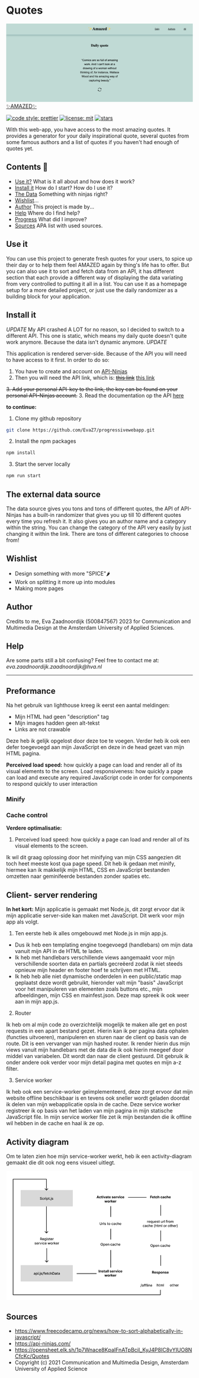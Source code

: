 # Quotes

![Frontpage](https://github.com/EvaZ7/Quotes/blob/4b05094b8fa3c4556e8e3799aaa9f918216d75d5/readmeimg/amazed.png)
[✨AMAZED✨](https://amazed.cyclic.app/)

[![code style: prettier](https://img.shields.io/badge/code_style-prettier-ff69b4.svg?style=flat-square)](https://github.com/prettier/prettier)
[![license: mit](https://img.shields.io/badge/license-MIT-green?style=flat-square)](https://github.com/EvaZ7/Blok-tech/blob/main/LICENSE)
[![stars](https://img.shields.io/badge/stars-0-9cf?style=flat-square)](https://github.com/EvaZ7/Blok-tech/stargazers)

With this web-app, you have access to the most amazing quotes. It provides a generator for your daily inspirational quote, several quotes from some famous authors and a list of quotes if you haven't had enough of quotes yet.

## Contents 📑

- [Use it?](https://github.com/EvaZ7/progressivewebapp#use-it) What is it all about and how does it work?
- [Install it](https://github.com/EvaZ7/progressivewebapp#install-it) How do I start? How do I use it?
- [The Data](https://github.com/EvaZ7/progressivewebapp#the-external-data-source) Something with ninjas right?
- [Wishlist](https://github.com/EvaZ7/progressivewebapp#wishlist)...
- [Author](https://github.com/EvaZ7/progressivewebapp#author) This project is made by...
- [Help](https://github.com/EvaZ7/progressivewebapp#help) Where do I find help?
- [Progress](https://github.com/EvaZ7/progressivewebapp#progress) What did I improve?
- [Sources](https://github.com/EvaZ7/progressivewebapp#sources) APA list with used sources.

## Use it

You can use this project to generate fresh quotes for your users, to spice up their day or to help them feel AMAZED again by thing's life has to offer. But you can also use it to sort and fetch data from an API, it has different section that each provide a different way of displaying the data variating from very controlled to putting it all in a list. You can use it as a homepage setup for a more detailed project, or just use the daily randomizer as a building block for your application.

## Install it

*UPDATE*
My API crashed A LOT for no reason, so I decided to switch to a different API. This one is static, which means my daily quote doesn't quite work anymore. Because the data isn't dynamic anymore.
*UPDATE*

This application is rendered server-side. Because of the API you will need to have access to it first. In order to do so:
1. You have to create and account on [API-Ninjas](https://api-ninjas.com/)
2. Then you will need the API link, which is: ~~[this link](https://api.api-ninjas.com/v1/quotes?category=amazing)~~ [this link](https://opensheet.elk.sh/1p7Wnace8KpaIFnATpBcil_KyJ4P8IC8vYIUO8NCfcKc/Quotes)

~~3. Add your personal API-key to the link, the key can be found on your personal API-Ninjas account.~~
3. Read the documentation op the API [here](https://github.com/benborgers/opensheet#readme)

**to continue:**

1. Clone my github repository

```sh
git clone https://github.com/EvaZ7/progressivewebapp.git
```

2. Install the npm packages

```sh
npm install
```

3. Start the server locally

```sh
npm run start
```

## The external data source

The data source gives you tons and tons of different quotes, the API of API-Ninjas has a built-in randomizer that gives you up till 10 different quotes every time you refresh it. It also gives you an author name and a category within the string. You can change the category of the API very easily by just changing it within the link. There are tons of different categories to choose from!

## Wishlist

- Design something with more "SPICE"🌶️
- Work on splitting it more up into modules
- Making more pages

## Author

Credits to me, Eva Zaadnoordijk (500847567) 2023 for Communication and Multimedia Design at the Amsterdam University of Applied Sciences.

## Help

Are some parts still a bit confusing? Feel free to contact me at:
_eva.zaadnoordijk.zaadnoordijk@hva.nl_

---- 

## Preformance

Na het gebruik van lighthouse kreeg ik eerst een aantal meldingen:

- Mijn HTML had geen "description" tag
- Mijn images hadden geen alt-tekst
- Links are not crawable

Deze heb ik gelijk opgelost door deze toe te voegen.
Verder heb ik ook een defer toegevoegd aan mijn JavaScript en deze in de head gezet van mijn HTML pagina.

**Perceived load speed:**
how quickly a page can load and render all of its visual elements to the screen.
Load responsiveness:
how quickly a page can load and execute any required JavaScript code in order for components to respond quickly to user interaction

### Minify

### Cache control

**Verdere optimalisatie:**

1. Perceived load speed: how quickly a page can load and render all of its visual elements to the screen.

Ik wil dit graag oplossing door het minifying van mijn CSS aangezien dit toch heet meeste kost qua page speed.
Dit heb ik gedaan met minify, hiermee kan ik makkelijk mijn HTML, CSS en JavaScript bestanden omzetten naar geminifeerde bestanden zonder spaties etc.

## Client- server rendering

**In het kort:** Mijn applicatie is gemaakt met Node.js, dit zorgt ervoor dat ik mijn applicatie server-side kan maken met JavaScript. Dit werk voor mijn app als volgt.

1. Ten eerste heb ik alles omgebouwd met Node.js in mijn app.js.

- Dus ik heb een templating engine toegevoegd (handlebars) om mijn data vanuit mijn API in de HTML te laden.
- Ik heb met handlebars verschillende views aangemaakt voor mijn verschillende soorten data en partials gecreëerd zodat ik niet steeds opnieuw mijn header en footer hoef te schrijven met HTML.
- Ik heb heb alle niet dynamische onderdelen in een public/static map geplaatst deze wordt gebruikt, hieronder valt mijn "basis" JavaScript voor het manipuleren van elementen zoals buttons etc., mijn afbeeldingen, mijn CSS en mainfest.json. Deze map spreek ik ook weer aan in mijn app.js.

2. Router

Ik heb om al mijn code zo overzichtelijk mogelijk te maken alle get en post requests in een apart bestand gezet. Hierin kan ik per pagina data ophalen (functies uitvoeren), manipuleren en sturen naar de client op basis van de route. Dit is een vervanger van mijn hashed router. Ik render hierin dus mijn views vanuit mijn handlebars met de data die ik ook hierin meegeef door middel van variabelen. Dit wordt dan naar de client gestuurd. Dit gebruik ik onder andere ook verder voor mijn detail pagina met quotes en mijn a-z filter.

3. Service worker

Ik heb ook een service-worker geïmplementeerd, deze zorgt ervoor dat mijn website offline beschikbaar is en tevens ook sneller wordt geladen doordat ik delen van mijn webapplicatie opsla in de cache.
Deze service worker registreer ik op basis van het laden van mijn pagina in mijn statische JavaScript file. In mijn service worker file zet ik mijn bestanden die ik offline wil hebben in de cache en haal ik ze op.

## Activity diagram

Om te laten zien hoe mijn service-worker werkt, heb ik een activity-diagram gemaakt die dit ook nog eens visueel uitlegt.

![Frontpage](https://github.com/EvaZ7/progressivewebapp/blob/0710bf756b9bfc7166d193afaf7aeb826c7ff1b2/readmeimg/activitydiagram.png)

## Sources

- https://www.freecodecamp.org/news/how-to-sort-alphabetically-in-javascript/
- https://api-ninjas.com/
- https://opensheet.elk.sh/1p7Wnace8KpaIFnATpBcil_KyJ4P8IC8vYIUO8NCfcKc/Quotes
- Copyright (c) 2021 Communication and Multimedia Design, Amsterdam University of Applied Science
